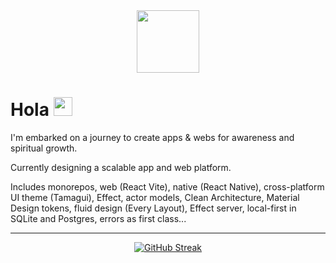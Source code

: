 <div id="header" align="center">
  <img src="https://media.giphy.com/media/M9gbBd9nbDrOTu1Mqx/giphy.gif" width="100"/>
</div>

<h1>
  Hola
  <img src="https://media.giphy.com/media/hvRJCLFzcasrR4ia7z/giphy.gif" width="30px"/>
</h1>

<p>I'm embarked on a journey to create apps & webs for awareness and spiritual growth.</p>

<p>Currently designing a scalable app and web platform.</p>

<p>Includes monorepos, web (React Vite), native (React Native), cross-platform UI theme (Tamagui), Effect, actor models, Clean Architecture, Material Design tokens, fluid design (Every Layout), Effect server, local-first in SQLite and Postgres, errors as first class...</p>

---

<div align="center">
  
[![GitHub Streak](https://streak-stats.demolab.com/?user=guillempuche&theme=dark&background=000000&hide_longest_streak=true&mode=weekly)](https://git.io/streak-stats)

</div>

<img src="https://komarev.com/ghpvc/?username=guillempuche&style=flat-square&color=blue" alt=""/>
